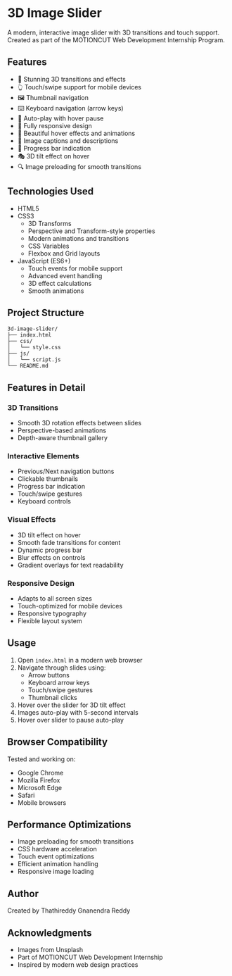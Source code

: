 # 3D Image Slider

A modern, interactive image slider with 3D transitions and touch support. Created as part of the MOTIONCUT Web Development Internship Program.

## Features

- 🎨 Stunning 3D transitions and effects
- 👆 Touch/swipe support for mobile devices
- 🖼️ Thumbnail navigation
- ⌨️ Keyboard navigation (arrow keys)
- 🔄 Auto-play with hover pause
- 📱 Fully responsive design
- 💫 Beautiful hover effects and animations
- 📝 Image captions and descriptions
- 🌟 Progress bar indication
- 🎭 3D tilt effect on hover
- 🔍 Image preloading for smooth transitions

## Technologies Used

- HTML5
- CSS3
  - 3D Transforms
  - Perspective and Transform-style properties
  - Modern animations and transitions
  - CSS Variables
  - Flexbox and Grid layouts
- JavaScript (ES6+)
  - Touch events for mobile support
  - Advanced event handling
  - 3D effect calculations
  - Smooth animations

## Project Structure

```
3d-image-slider/
├── index.html
├── css/
│   └── style.css
├── js/
│   └── script.js
└── README.md
```

## Features in Detail

### 3D Transitions
- Smooth 3D rotation effects between slides
- Perspective-based animations
- Depth-aware thumbnail gallery

### Interactive Elements
- Previous/Next navigation buttons
- Clickable thumbnails
- Progress bar indication
- Touch/swipe gestures
- Keyboard controls

### Visual Effects
- 3D tilt effect on hover
- Smooth fade transitions for content
- Dynamic progress bar
- Blur effects on controls
- Gradient overlays for text readability

### Responsive Design
- Adapts to all screen sizes
- Touch-optimized for mobile devices
- Responsive typography
- Flexible layout system

## Usage

1. Open `index.html` in a modern web browser
2. Navigate through slides using:
   - Arrow buttons
   - Keyboard arrow keys
   - Touch/swipe gestures
   - Thumbnail clicks
3. Hover over the slider for 3D tilt effect
4. Images auto-play with 5-second intervals
5. Hover over slider to pause auto-play

## Browser Compatibility

Tested and working on:
- Google Chrome
- Mozilla Firefox
- Microsoft Edge
- Safari
- Mobile browsers

## Performance Optimizations

- Image preloading for smooth transitions
- CSS hardware acceleration
- Touch event optimizations
- Efficient animation handling
- Responsive image loading

## Author

Created by Thathireddy Gnanendra Reddy

## Acknowledgments

- Images from Unsplash
- Part of MOTIONCUT Web Development Internship
- Inspired by modern web design practices
